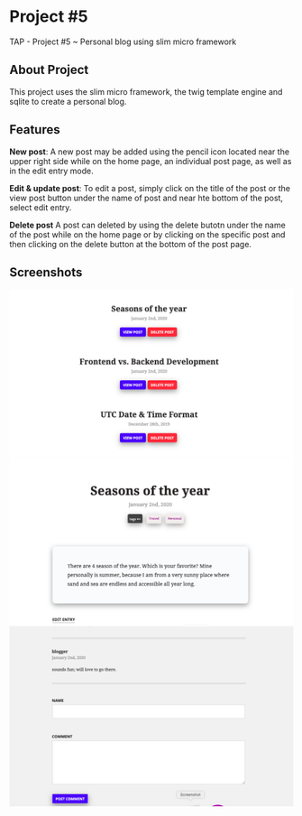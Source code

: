 # Project #5
 TAP - Project #5 ~ Personal blog using slim micro framework

## About Project
This project uses the slim micro framework, the twig template engine and sqlite to create a personal blog.

## Features
**New post**: A new post may be added using the pencil icon located near the upper right side while on the home page, an individual post page, as well as in the edit entry mode.

**Edit & update post**: To edit a post, simply click on the title of the post or the view post button under the name of post and near hte bottom of the post, select edit entry. 

**Delete post** A post can deleted by using the delete butotn under the name of the post while on the home page or by clicking on the specific post and then clicking on the delete button at the bottom of the post page. 

## Screenshots
 ![List of posts](img/blog_homepage.png)
 ![An individual post](img/blog_post.png)
 ![Comment on a post](img/blog_comment.png)



